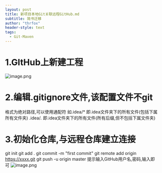 ```yaml
---
layout: post
title: 新项目本地Git关联远程GitHub.md
subtitle: 简书迁移
author: "thrfox"
header-style: text
tags:
  - Git-Maven
---
```


# 1.GItHub上新建工程
![image.png](https://upload-images.jianshu.io/upload_images/8222680-e886b9633f3d12e9.png?imageMogr2/auto-orient/strip%7CimageView2/2/w/1240)
 
# 2.编辑.gitignore文件,该配置文件不git
格式为绝对路径,可以使用通配符
如.idea/* 即.idea文件夹下的所有文件(包括下属所有文件夹)
.idea/*.* 即.idea文件夹下的所有文件(所有后缀,但不包括下属文件夹)

# 3.初始化仓库,与远程仓库建立连接
git init
git add .
git commit -m "first commit"
git remote add origin https://xxxx.git
git push -u origin master
提示输入GitHub用户名,密码,输入即可
![image.png](https://upload-images.jianshu.io/upload_images/8222680-84070c3e03278926.png?imageMogr2/auto-orient/strip%7CimageView2/2/w/1240)


